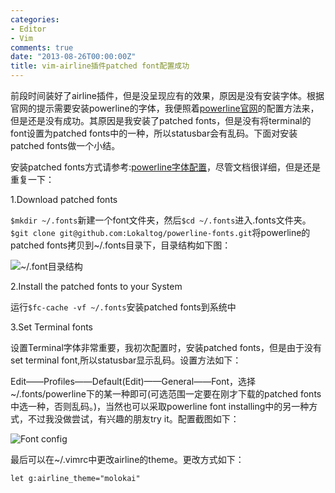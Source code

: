 ```yaml
---
categories:
- Editor
- Vim
comments: true
date: "2013-08-26T00:00:00Z"
title: vim-airline插件patched font配置成功
---
```

前段时间装好了airline插件，但是没呈现应有的效果，原因是没有安装字体。根据官网的提示需要安装powerline的字体，我便照着[powerline官网](ttps://powerline.readthedocs.org/en/latest/installation/linux.html#font-installation)的配置方法来，但是还是没有成功。其原因是我安装了patched fonts，但是没有将terminal的font设置为patched fonts中的一种，所以statusbar会有乱码。下面对安装patched fonts做一个小结。

安装patched fonts方式请参考:[powerline字体配置](https://powerline.readthedocs.org/en/latest/installation/linux.html#font-installation)，尽管文档很详细，但是还是重复一下：

1.Download patched fonts

`$mkdir ~/.fonts`新建一个font文件夹，然后`$cd ~/.fonts`进入.fonts文件夹。`$git clone git@github.com:Lokaltog/powerline-fonts.git`将powerline的patched fonts拷贝到~/.fonts目录下，目录结构如下图：

![~/.font目录结构](http://pic.yupoo.com/xautjzd/D79oXi6w/medish.jpg)

2.Install the patched fonts to your System

运行`$fc-cache -vf ~/.fonts`安装patched fonts到系统中

3.Set Terminal fonts

设置Terminal字体非常重要，我初次配置时，安装patched fonts，但是由于没有set terminal font,所以statusbar显示乱码。设置方法如下：

Edit——Profiles——Default(Edit)——General——Font，选择~/.fonts/powerline下的某一种即可(可选范围一定要在刚才下载的patched fonts中选一种，否则乱码。)，当然也可以采取powerline font installing中的另一种方式，不过我没做尝试，有兴趣的朋友try it。配置截图如下：

![Font config](http://pic.yupoo.com/xautjzd/D79olvGa/medish.jpg)

最后可以在~/.vimrc中更改airline的theme。更改方式如下：

	let g:airline_theme="molokai"

